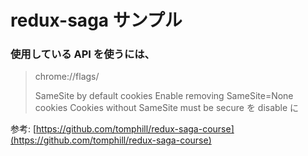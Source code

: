 # redux-saga サンプル

### 使用している API を使うには、

> chrome://flags/
>
> SameSite by default cookies
> Enable removing SameSite=None cookies
> Cookies without SameSite must be secure
> を disable に

参考: [https://github.com/tomphill/redux-saga-course](https://github.com/tomphill/redux-saga-course)
